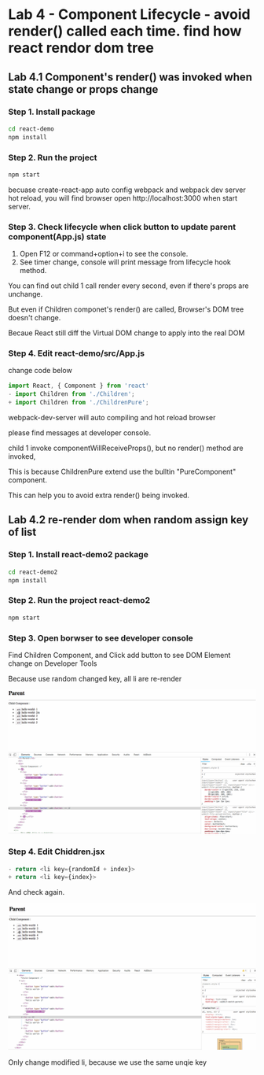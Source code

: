 # Lab 4 - Component Lifecycle - avoid render() called each time. find how react rendor dom tree

## Lab 4.1 Component's render() was invoked when state change or props change

### Step 1. Install package

```bash
cd react-demo
npm install
```

### Step 2. Run the project

```bash
npm start
```

becuase create-react-app auto config webpack and webpack dev server hot reload,
you will find browser open http://localhost:3000 when start server.

### Step 3. Check lifecycle when click button to update parent component(App.js) state

1. Open F12 or command+option+i to see the console.
2. See timer change, console will print message from lifecycle hook method.

You can find out child 1 call render every second, even if there's props are unchange.

But even if Children componet's render() are called, Browser's DOM tree doesn't change.

Becaue React still diff the Virtual DOM change to apply into the real DOM

### Step 4. Edit react-demo/src/App.js

change code below

```js
import React, { Component } from 'react'
- import Children from './Children';
+ import Children from './ChildrenPure';
```

webpack-dev-server will auto compiling and hot reload browser

please find messages at developer console.

child 1 invoke componentWillReceiveProps(), but no render() method are invoked,

This is because ChildrenPure extend use the bulltin "PureComponent" component.

This can help you to avoid extra render() being invoked.

## Lab 4.2 re-render dom when random assign key of list

### Step 1. Install react-demo2 package

```bash
cd react-demo2
npm install
```

### Step 2. Run the project react-demo2

```bash
npm start
```

### Step 3. Open borwser to see developer console

Find Children Component, and Click add button to see DOM Element change on Developer Tools

Because use random changed key, all li are re-render

![Random key change dom tree](react_lab4_list.gif)

### Step 4. Edit Chiddren.jsx

```js
- return <li key={randomId + index}>
+ return <li key={index}>

```

And check again.

![Random key change dom tree](react_lab4_list_key.gif)

Only change modified li, because we use the same unqie key